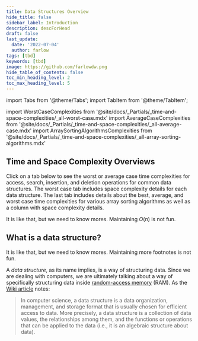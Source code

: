 ```yaml
---
title: Data Structures Overview
hide_title: false
sidebar_label: Introduction
description: descForHead
draft: false
last_update: 
  date: '2022-07-04'
  author: farlow
tags: [tbd]
keywords: [tbd]
image: https://github.com/farlowdw.png
hide_table_of_contents: false
toc_min_heading_level: 2
toc_max_heading_level: 5
---
```


import Tabs from '@theme/Tabs';
import TabItem from '@theme/TabItem';

import WorstCaseComplexities from '@site/docs/_Partials/_time-and-space-complexities/_all-worst-case.mdx'
import AverageCaseComplexities from '@site/docs/_Partials/_time-and-space-complexities/_all-average-case.mdx'
import ArraySortingAlgorithmsComplexities from '@site/docs/_Partials/_time-and-space-complexities/_all-array-sorting-algorithms.mdx'

## Time and Space Complexity Overviews

Click on a tab below to see the worst or average case time complexities for access, search, insertion, and deletion operations for common data structures. The worst case tab includes space complexity details for each data structure. The last tab includes details about the best, average, and worst case time complexities for various array sorting algorithms as well as a column with space complexity details.

It is like that, but we need to know mores. Maintaining <FootnoteRef description='Cool beans.'>$O(n)$</FootnoteRef> is not fun.

<Tabs>
<TabItem value='tc-worst-case-data-structures' label='Worst Case'>

<WorstCaseComplexities />

</TabItem>
<TabItem value='tc-average-case-data-structures' label='Average Case'>

<AverageCaseComplexities />

</TabItem>
<TabItem value='tc-array-sorting-algorithms' label='Array Sorting Algorithms'>

<ArraySortingAlgorithmsComplexities />

</TabItem>
</Tabs>

## What is a data structure?

It is like that, but we need to know mores. Maintaining <FootnoteRef description='Second footnote details.'>more footnotes</FootnoteRef> is not fun.

A *data structure*, as its name implies, is a way of structuring data. Since we are dealing with computers, we are ultimately talking about a way of specifically structuring data inside [random-access memory](https://en.wikipedia.org/wiki/Random-access_memory) (RAM). As the [Wiki article](https://en.wikipedia.org/wiki/Data_structure) notes:

> In computer science, a data structure is a data organization, management, and storage format that is usually chosen for efficient access to data. More precisely, a data structure is a collection of data values, the relationships among them, and the functions or operations that can be applied to the data (i.e., it is an algebraic structure about data).

